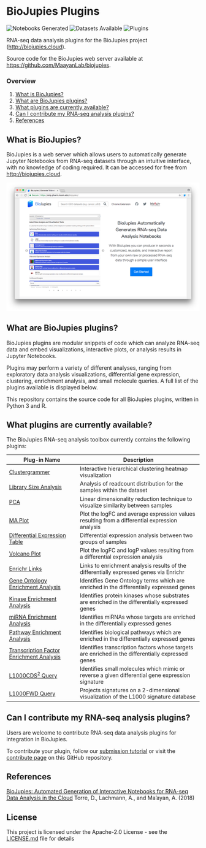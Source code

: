# BioJupies Plugins
![Notebooks Generated](https://img.shields.io/badge/dynamic/json.svg?url=https://amp.pharm.mssm.edu/biojupies/api/stats?obj=notebook&label=notebooks%20generated&query=$.n&colorB=blue)
![Datasets Available](https://img.shields.io/badge/RNA--seq%20datasets%20available-8439-green.svg)
![Plugins](https://img.shields.io/badge/analysis%20plugins-14-yellow.svg)

RNA-seq data analysis plugins for the BioJupies project (http://biojupies.cloud).

Source code for the BioJupies web server available at https://github.com/MaayanLab/biojupies.

### Overview
1. [What is BioJupies?](#what-is-biojupies)
2. [What are BioJupies plugins?](#what-are-biojupies-plugins)
3. [What plugins are currently available?](#what-plugins-are-currently-available)
4. [Can I contribute my RNA-seq analysis plugins?](#can-i-contribute-my-rna-seq-analysis-plugins)
4. [References](#references)

## What is BioJupies?
BioJupies is a web server which allows users to automatically generate Jupyter Notebooks from RNA-seq datasets through an intuitive interface, with no knowledge of coding required. It can be accessed for free from http://biojupies.cloud.

![Screenshot of the BioJupies website landing page.](https://github.com/MaayanLab/biojupies/raw/master/img/website.png)

## What are BioJupies plugins?
BioJupies plugins are modular snippets of code which can analyze RNA-seq data and embed visualizations, interactive plots, or analysis results in Jupyter Notebooks.

Plugins may perform a variety of different analyses, ranging from exploratory data analysis visualizations, differential gene expression, clustering, enrichment analysis, and small molecule queries. A full list of the plugins available is displayed below.

This repository contains the source code for all BioJupies plugins, written in Python 3 and R.

## What plugins are currently available?
The BioJupies RNA-seq analysis toolbox currently contains the following plugins:

| Plug-in Name | Description |
| --- | --- |
| [Clustergrammer](https://github.com/MaayanLab/biojupies-plugins/tree/master/library/analysis_tools/clustergrammer) | Interactive hierarchical clustering heatmap visualization |
| [Library Size Analysis](https://github.com/MaayanLab/biojupies-plugins/tree/master/library/analysis_tools/library_size_analysis) | Analysis of readcount distribution for the samples within the dataset |
| [PCA](https://github.com/MaayanLab/biojupies-plugins/tree/master/library/analysis_tools/pca) | Linear dimensionality reduction technique to visualize similarity between samples |
| [MA Plot](https://github.com/MaayanLab/biojupies-plugins/tree/master/library/analysis_tools/ma_plot) | Plot the logFC and average expression values resulting from a differential expression analysis |
| [Differential Expression Table](https://github.com/MaayanLab/biojupies-plugins/tree/master/library/analysis_tools/signature_table) | Differential expression analysis between two groups of samples |
| [Volcano Plot](https://github.com/MaayanLab/biojupies-plugins/tree/master/library/analysis_tools/volcano_plot) | Plot the logFC and logP values resulting from a differential expression analysis |
| [Enrichr Links](https://github.com/MaayanLab/biojupies-plugins/tree/master/library/analysis_tools/enrichr) | Links to enrichment analysis results of the differentially expressed genes via Enrichr |
| [Gene Ontology Enrichment Analysis](https://github.com/MaayanLab/biojupies-plugins/tree/master/library/analysis_tools/go_enrichment) | Identifies Gene Ontology terms which are enriched in the differentially expressed genes |
| [Kinase Enrichment Analysis](https://github.com/MaayanLab/biojupies-plugins/tree/master/library/analysis_tools/kinase_enrichment) | Identifies protein kinases whose substrates are enriched in the differentially expressed genes |
| [miRNA Enrichment Analysis](https://github.com/MaayanLab/biojupies-plugins/tree/master/library/analysis_tools/mirna_enrichment) | Identifies miRNAs whose targets are enriched in the differentially expressed genes |
| [Pathway Enrichment Analysis](https://github.com/MaayanLab/biojupies-plugins/tree/master/library/analysis_tools/pathway_enrichment) | Identifies biological pathways which are enriched in the differentially expressed genes |
| [Transcription Factor Enrichment Analysis](https://github.com/MaayanLab/biojupies-plugins/tree/master/library/analysis_tools/tf_enrichment) | Identifies transcription factors whose targets are enriched in the differentially expressed genes |
| [L1000CDS<sup>2</sup> Query](https://github.com/MaayanLab/biojupies-plugins/tree/master/library/analysis_tools/l1000cds2) | Identifies small molecules which mimic or reverse a given differential gene expression signature |
| [L1000FWD Query](https://github.com/MaayanLab/biojupies-plugins/tree/master/library/analysis_tools/l1000fwd) | Projects signatures on a 2-dimensional visualization of the L1000 signature database |


## Can I contribute my RNA-seq analysis plugins?
Users are welcome to contribute RNA-seq data analysis plugins for integration in BioJupies.

To contribute your plugin, follow our [submission tutorial](https://amp.pharm.mssm.edu/biojupies/contribute) or visit the [contribute page](https://github.com/MaayanLab/biojupies-plugins/tree/master/contribute) on this GitHub repository.

## References
[BioJupies: Automated Generation of Interactive Notebooks for RNA-seq Data Analysis in the Cloud](https://doi.org/10.1101/352476) Torre, D., Lachmann, A., and Ma’ayan, A. (2018)

## License
This project is licensed under the Apache-2.0 License - see the [LICENSE.md](LICENSE.md) file for details